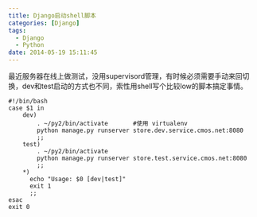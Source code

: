 ```yaml
---
title: Django启动shell脚本
categories: [Django]
tags:
  - Django
  - Python
date: 2014-05-19 15:11:45
---
```


最近服务器在线上做测试，没用supervisord管理，有时候必须需要手动来回切换，dev和test启动的方式也不同，索性用shell写个比较low的脚本搞定事情。

```
#!/bin/bash
case $1 in
    dev)
        . ~/py2/bin/activate       #使用 virtualenv
        python manage.py runserver store.dev.service.cmos.net:8080
        ;;
    test)
        . ~/py2/bin/activate
        python manage.py runserver store.test.service.cmos.net:8080
        ;;
    *)
      echo "Usage: $0 [dev|test]"
      exit 1
      ;;
esac
exit 0
```

